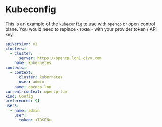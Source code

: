 # Kubeconfig

This is an example of the `kubeconfig` to use with `opencp` or open control plane. You would need to replace `<TOKEN>` with your provider token / API key.

```yaml
apiVersion: v1
clusters:
  - cluster:
      server: https://opencp.lon1.civo.com
    name: kubernetes
contexts:
  - context:
      cluster: kubernetes
      user: admin
    name: opencp-lon
current-context: opencp-lon
kind: Config
preferences: {}
users:
  - name: admin
    user:
      token: <TOKEN>
```

